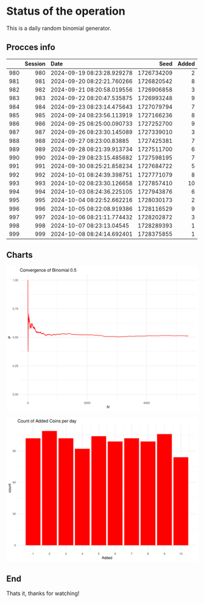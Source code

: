 # Status of the operation
  
  This is a daily random binomial generator.
  
## Procces info

|    | Session|Date                       |       Seed| Added|
|:---|-------:|:--------------------------|----------:|-----:|
|980 |     980|2024-09-19 08:23:28.929278 | 1726734209|     2|
|981 |     981|2024-09-20 08:22:21.760266 | 1726820542|     8|
|982 |     982|2024-09-21 08:20:58.019556 | 1726906858|     3|
|983 |     983|2024-09-22 08:20:47.535875 | 1726993248|     9|
|984 |     984|2024-09-23 08:23:14.475643 | 1727079794|     7|
|985 |     985|2024-09-24 08:23:56.113919 | 1727166236|     8|
|986 |     986|2024-09-25 08:25:00.090733 | 1727252700|     9|
|987 |     987|2024-09-26 08:23:30.145089 | 1727339010|     3|
|988 |     988|2024-09-27 08:23:00.83885  | 1727425381|     7|
|989 |     989|2024-09-28 08:21:39.913734 | 1727511700|     6|
|990 |     990|2024-09-29 08:23:15.485682 | 1727598195|     7|
|991 |     991|2024-09-30 08:25:21.858234 | 1727684722|     5|
|992 |     992|2024-10-01 08:24:39.398751 | 1727771079|     8|
|993 |     993|2024-10-02 08:23:30.126658 | 1727857410|    10|
|994 |     994|2024-10-03 08:24:36.225105 | 1727943876|     6|
|995 |     995|2024-10-04 08:22:52.662216 | 1728030173|     2|
|996 |     996|2024-10-05 08:22:08.919386 | 1728116529|     9|
|997 |     997|2024-10-06 08:21:11.774432 | 1728202872|     3|
|998 |     998|2024-10-07 08:23:13.04545  | 1728289393|     1|
|999 |     999|2024-10-08 08:24:14.692401 | 1728375855|     1|

## Charts 

![](charts/plot1.png)

![](charts/plot2.png)

## End

Thats it, thanks for watching!
